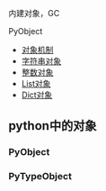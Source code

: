 内建对象，GC

PyObject


- [对象机制](./对象机制.md)
- [字符串对象](./字符串对象.md)
- [整数对象](./整数对象.md)
- [List对象](./List对象.md)
- [Dict对象](./Dict对象.md)



## python中的对象

### PyObject




### PyTypeObject



